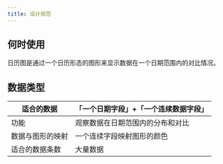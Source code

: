 ```yaml
---
title: 设计规范
---
```


## 何时使用

日历图是通过一个日历形态的图形来显示数据在一个日期范围内的对比情况。

## 数据类型

| 适合的数据       | 「一个日期字段」+「一个连续数据字段」 |
| ---------------- | ------------------------------------- |
| 功能             | 观察数据在日期范围内的分布和对比      |
| 数据与图形的映射 | 一个连续字段映射图形的颜色            |
| 适合的数据条数   | 大量数据                              |
